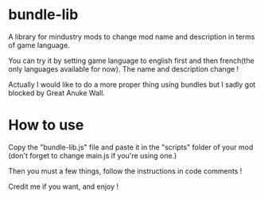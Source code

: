 # bundle-lib
A library for mindustry mods to change mod name and description in terms of game language.

You can try it by setting game language to english first and then french(the only languages available for now). The name and description change !

Actually I would like to do a more proper thing using bundles but I sadly got blocked by Great Anuke Wall.

# How to use
Copy the "bundle-lib.js" file and paste it in the "scripts" folder of your mod (don't forget to change main.js if you're using one.)

Then you must a few things, follow the instructions in code comments !

Credit me if you want, and enjoy !
